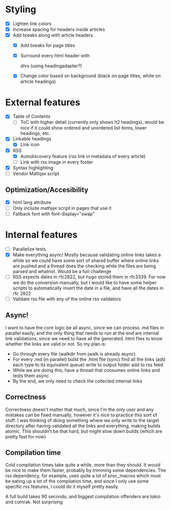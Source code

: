 # Styling

- [X] Lighten link colors 
- [X] Increase spacing for headers inside articles
- [X] Add breaks along with article headers.
    - [X] Add breaks for page titles
    - [X] Surround every html header with <div class="break"> divs (using headingadapter?)
    - [X] Change color based on background (black on page titles, white on article headings)


# External features

- [X] Table of Contents
    - [ ] ToC with higher detail (currently only shows h2 headings), would be nice if it could show
    ordered and unordered list items, lower headings, etc.
- [X] Linkable headings
    - [X] Link icon
- [X] RSS
    - [X] Autodiscovery feature (rss link in metadata of every article)
    - [ ] Link with rss image in every footer
- [X] Syntax highlighting
- [ ] Vendor Mathjax script

## Optimization/Accesibility

- [X] html lang attribute
- [ ] Only include mathjax script in pages that use it
- [ ] Fallback font with font-display="swap"

# Internal features

- [ ] Parallelize tests
- [X] Make everything async! Mostly because validating online links takes a while so we could
    have some sort of shared buffer where online links are pushed and a thread does the checking
    while the files are being parsed and whatnot. Would be a fun challenge
- [ ] RSS expects dates in rfc2822, but hugo stored them in rfc3339. For now we do the conversion
    manually, but I would like to have some helper scripts to automatically insert the date in a
    file, and have all the dates in rfc 2822
- [ ] Validate rss file with any of the online rss validators

## Async!

I want to have the core logic be all async, since we can process .md files in parallel easily,
and the only thing that needs to run at the end are internal link validations, since we need
to have all the generated .html files to know whether the links are valid or not. So my plan is:

- Go through every file (walkdir from jwalk is already async)
- For every .md (in parallel)
    build the .html file (sync)
    find all the links (add each type to its equivalent queue)
    write to output folder
    add to rss feed
- While we are doing this, have a thread that consumes online links and tests them async
- By the end, we only need to check the collected internal links

## Correctness

Correctness doesn't matter that much, since I'm the only user and  any mistakes can be fixed
manually, however it's nice to practice this sort of stuff. I was thinking of doing something
where we only write to the target directory after having validated all the links and everything,
making builds atomic. This shouldn't be that hard, but might slow down builds (which are
pretty fast for now)

## Compilation time

Cold compilation times take quite a while, more than they should. It would be nice to make
them faster, probably by trimming some dependencies. The rss dependency, for example, uses
quite a lot of proc_macros which must be eating up a lot of the compilation time, and since
I only use some specific rss features, I could do it myself pretty easily.

A full build takes 90 seconds, and biggest compilation offenders are tokio and comrak.
Not surprising
